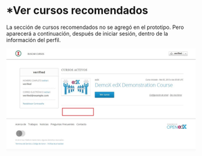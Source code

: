 # *Ver cursos recomendados

La sección de cursos recomendados no se agregó en el prototipo. Pero aparecerá a continuación, después de iniciar sesión, dentro de la información del perfil. 


![home](../images/5-1-1.jpg)


